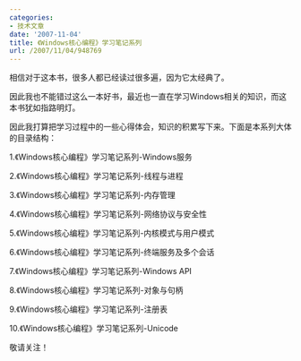 ```yaml
---
categories:
- 技术文章
date: '2007-11-04'
title: 《Windows核心编程》学习笔记系列
url: /2007/11/04/948769
---
```



相信对于这本书，很多人都已经读过很多遍，因为它太经典了。

因此我也不能错过这么一本好书，最近也一直在学习Windows相关的知识，而这本书犹如指路明灯。

因此我打算把学习过程中的一些心得体会，知识的积累写下来。下面是本系列大体的目录结构：

1.《Windows核心编程》学习笔记系列-Windows服务

2.《Windows核心编程》学习笔记系列-线程与进程

3.《Windows核心编程》学习笔记系列-内存管理

4.《Windows核心编程》学习笔记系列-网络协议与安全性

5.《Windows核心编程》学习笔记系列-内核模式与用户模式

6.《Windows核心编程》学习笔记系列-终端服务及多个会话

7.《Windows核心编程》学习笔记系列-Windows API

8.《Windows核心编程》学习笔记系列-对象与句柄

9.《Windows核心编程》学习笔记系列-注册表

10.《Windows核心编程》学习笔记系列-Unicode

敬请关注！